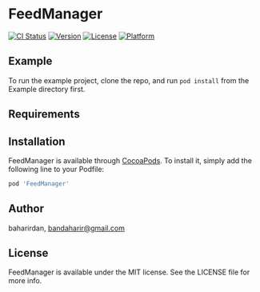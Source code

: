 # FeedManager

[![CI Status](http://img.shields.io/travis/baharirdan/FeedManager.svg?style=flat)](https://travis-ci.org/baharirdan/FeedManager)
[![Version](https://img.shields.io/cocoapods/v/FeedManager.svg?style=flat)](http://cocoapods.org/pods/FeedManager)
[![License](https://img.shields.io/cocoapods/l/FeedManager.svg?style=flat)](http://cocoapods.org/pods/FeedManager)
[![Platform](https://img.shields.io/cocoapods/p/FeedManager.svg?style=flat)](http://cocoapods.org/pods/FeedManager)

## Example

To run the example project, clone the repo, and run `pod install` from the Example directory first.

## Requirements

## Installation

FeedManager is available through [CocoaPods](http://cocoapods.org). To install
it, simply add the following line to your Podfile:

```ruby
pod 'FeedManager'
```

## Author

baharirdan, bandaharir@gmail.com

## License

FeedManager is available under the MIT license. See the LICENSE file for more info.

